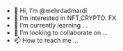 - 👋 Hi, I’m @mehrdadmardi
- 👀 I’m interested in NFT,CRYPTO. FX
- 🌱 I’m currently learning ...
- 💞️ I’m looking to collaborate on ...
- 📫 How to reach me ...

<!---
mehrdadmardi/mehrdadmardi is a ✨ special ✨ repository because its `README.md` (this file) appears on your GitHub profile.
You can click the Preview link to take a look at your changes.
--->

